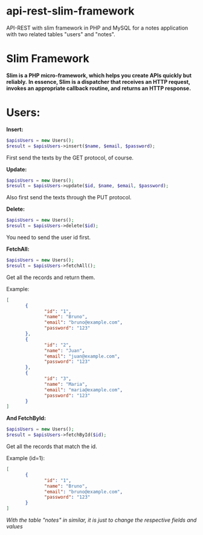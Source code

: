 # api-rest-slim-framework
API-REST with slim framework in PHP and MySQL for a notes application with two related tables "users" and "notes".


# Slim Framework

**Slim is a PHP micro-framework, which helps you create APIs quickly but reliably.**
**In essence, Slim is a dispatcher that receives an HTTP request, invokes an appropriate callback routine, and returns an HTTP response.**

# Users:

**Insert:**

```php
$apisUsers = new Users();
$result = $apisUsers->insert($name, $email, $password);
```

First send the texts by the GET protocol, of course.

**Update:**

```php
$apisUsers = new Users();
$result = $apisUsers->update($id, $name, $email, $password);
```

Also first send the texts through the PUT protocol.

**Delete:**

```php
$apisUsers = new Users();
$result = $apisUsers->delete($id);
```

You need to send the user id first.

**FetchAll:**

```php
$apisUsers = new Users();
$result = $apisUsers->fetchAll();
```

Get all the records and return them.

Example:

```json
[
       {
              "id": "1",
              "name": "Bruno",
              "email": "bruno@example.com",
              "password": "123"
       },
       {
              "id": "2",
              "name": "Juan",
              "email": "juan@example.com",
              "password": "123"
       },
       {
              "id": "3",
              "name": "Maria",
              "email": "maria@example.com",
              "password": "123"
       }
]
```

**And FetchById:**

```php
$apisUsers = new Users();
$result = $apisUsers->fetchById($id);
```

Get all the records that match the id.

Example (id=1):

```json
[
       {
              "id": "1",
              "name": "Bruno",
              "email": "bruno@example.com",
              "password": "123"
       }
]
```

_With the table "notes" in similar, it is just to change the respective fields and values_
